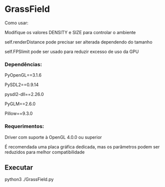 # GrassField
Como usar:

Modifique os valores DENSITY e SIZE para controlar o ambiente

self.renderDistance pode precisar ser alterada dependendo do tamanho

self.FPSlimit pode ser usado para reduzir excesso de uso da GPU

### Dependências:

PyOpenGL==3.1.6

PySDL2==0.9.14

pysdl2-dll==2.26.0

PyGLM==2.6.0

Pillow==9.3.0

### Requerimentos:

Driver com suporte à OpenGL 4.0.0 ou superior

É recomendada uma placa gráfica dedicada, mas os parâmetros podem ser reduzidos para melhor compatibilidade

## Executar
python3 ./GrassField.py
